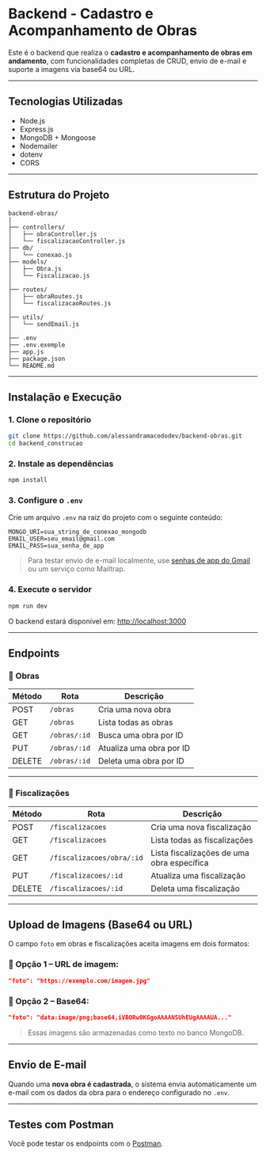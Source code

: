 # Backend - Cadastro e Acompanhamento de Obras

Este é o backend que realiza o **cadastro e acompanhamento de obras em andamento**, com funcionalidades completas de CRUD, envio de e-mail e suporte a imagens via base64 ou URL.

---

## Tecnologias Utilizadas

- Node.js
- Express.js
- MongoDB + Mongoose
- Nodemailer
- dotenv
- CORS

---

## Estrutura do Projeto

```
backend-obras/
│
├── controllers/
│   ├── obraController.js
│   └── fiscalizacaoController.js
├── db/
│   └── conexao.js
├── models/
│   ├── Obra.js
│   └── Fiscalizacao.js
│
├── routes/
│   ├── obraRoutes.js
│   └── fiscalizacaoRoutes.js
│
├── utils/
│   └── sendEmail.js
│
├── .env      
├── .env.exemple      
├── app.js           
├── package.json
└── README.md
```

---

## Instalação e Execução

### 1. Clone o repositório

```bash
git clone https://github.com/alessandramacedodev/backend-obras.git
cd backend_construcao
```

### 2. Instale as dependências

```bash
npm install
```

### 3. Configure o `.env`

Crie um arquivo `.env` na raiz do projeto com o seguinte conteúdo:

```env
MONGO_URI=sua_string_de_conexao_mongodb
EMAIL_USER=seu_email@gmail.com
EMAIL_PASS=sua_senha_de_app
```

> Para testar envio de e-mail localmente, use [senhas de app do Gmail](https://myaccount.google.com/apppasswords) ou um serviço como Mailtrap.

### 4. Execute o servidor

```bash
npm run dev
```

O backend estará disponível em: [http://localhost:3000](http://localhost:3000)

---

## Endpoints 

### 🔹 Obras

| Método | Rota | Descrição |
|--------|------|-----------|
| POST   | `/obras` | Cria uma nova obra |
| GET    | `/obras` | Lista todas as obras |
| GET    | `/obras/:id` | Busca uma obra por ID |
| PUT    | `/obras/:id` | Atualiza uma obra por ID |
| DELETE | `/obras/:id` | Deleta uma obra por ID |

---

### 🔹 Fiscalizações

| Método | Rota | Descrição |
|--------|------|-----------|
| POST   | `/fiscalizacoes` | Cria uma nova fiscalização |
| GET    | `/fiscalizacoes` | Lista todas as fiscalizações |
| GET    | `/fiscalizacoes/obra/:id` | Lista fiscalizações de uma obra específica |
| PUT    | `/fiscalizacoes/:id` | Atualiza uma fiscalização |
| DELETE | `/fiscalizacoes/:id` | Deleta uma fiscalização |

---

## Upload de Imagens (Base64 ou URL)

O campo `foto` em obras e fiscalizações aceita imagens em dois formatos:

### 🔹 Opção 1 – URL de imagem:
```json
"foto": "https://exemplo.com/imagem.jpg"
```

### 🔹 Opção 2 – Base64:
```json
"foto": "data:image/png;base64,iVBORw0KGgoAAAANSUhEUgAAAAUA..."
```

> Essas imagens são armazenadas como texto no banco MongoDB.

---

##  Envio de E-mail

Quando uma **nova obra é cadastrada**, o sistema envia automaticamente um e-mail com os dados da obra para o endereço configurado no `.env`.

---

## Testes com Postman

Você pode testar os endpoints com o [Postman](https://www.postman.com/).


```





